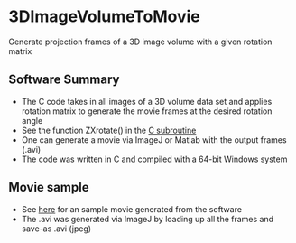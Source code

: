 # 3DImageVolumeToMovie
Generate projection frames of a 3D image volume with a given rotation matrix

## Software Summary

- The C code takes in all images of a 3D volume data set and applies rotation matrix to generate the movie frames at the desired rotation angle
- See the function ZXrotate() in the [C subroutine](spinsub.cpp)
- One can generate a movie via ImageJ or Matlab with the output frames (.avi)
- The code was written in C and compiled with a 64-bit Windows system

Movie sample
--------------------
- See [here](AVIs/sample.avi) for an sample movie generated from the software
- The .avi was generated via ImageJ by loading up all the frames and save-as .avi (jpeg)

